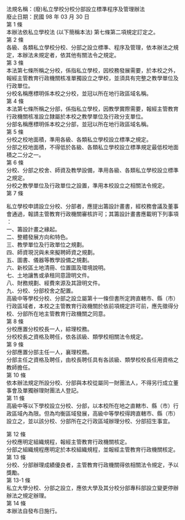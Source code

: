 法規名稱：(廢)私立學校分校分部設立標準程序及管理辦法  
廢止日期：民國 98 年 03 月 30 日  
第 1 條  
本辦法依私立學校法 (以下簡稱本法) 第七條第二項規定訂定之。  
第 2 條  
各級、各類私立學校分校、分部之設立標準、程序及管理，依本辦法之規  
定，本辦法未規定者，依其他有關法令之規定。  
第 3 條  
本法第七條所稱之分校，係指私立學校，因校務發展需要，於本校之外，  
報經主管教育行政機關核准單獨設立之學校，並須具有完整之教學單位及  
行政單位。  
分校名稱應標明係本校之分校，並冠以所在地行政區域名稱。  
第 4 條  
本法第七條所稱之分部，係指私立學校，因教學實際需要，報經主管教育  
行政機關核准設立隸屬於本校之教學單位及行政分支單位。  
分部名稱應標明係本校之分部，並冠以所在地行政區域名稱。  
第 5 條  
分校之校地面積，準用各級、各類私立學校設立標準之規定。  
分部之校地面積，不得低於各級、各類私立學校設立標準規定最低校地面  
積之二分之一。  
第 6 條  
分校、分部之校舍、師資及教學設備，準用各級、各類私立學校設立標準  
之規定。  
分校之教學單位及行政單位之設置，準用本校設立之相關法令規定。  
第 7 條  


私立學校申請設立分校、分部者，應提出籌設計畫書，經校務會議及董事  
會通過，報請主管教育行政機關審核許可；其籌設計畫書應載明下列事項  
：  
一、籌設計畫之緣起。  
二、整體發展方向和特色。  
三、教學單位及行政單位之規劃。  
四、師資現況與未來擬聘師資之規劃。  
五、圖書、儀器等教學設備之規劃。  
六、新校區土地清冊、位置圖及環境說明。  
七、土地讓售或承租同意證明文件。  
八、財務規劃、經費來源及其證明文件。  
九、分校、分部校舍之配置。  
高級中等學校分校、分部之設立屬第十一條但書所定跨直轄市、縣（市）  
行政區域者，本校之主管教育行政機關於依前項規定許可前，應先徵得分  
校、分部所在地主管教育行政機關之同意。  
第 8 條  
分校應置分校校長一人，綜理校務。  
分校校長之資格及聘任，依各該級、類學校相關法令規定。  
第 9 條  
分部應置分部主任一人，襄理校務。  
分部主任之資格及聘任，由校長聘任具有各該級、類學校校長任用資格之  
教師擔任。  
第 10 條  
依本辦法規定所設分校、分部與本校從屬同一財團法人，不得另行成立董  
事會及單獨辦理財團法人登記。  
第 11 條  
高級中等以下學校設立分校、分部，以本校所在地之直轄市、縣（市）行  
政區域內為限。但為均衡區域發展，高級中等學校得跨直轄市、縣（市）  
設立之，並以該分校、分部所在之行政區域辦理分校、分部招生事宜。  


第 12 條  
分校應明定組織規程，報經主管教育行政機關核定。  
分部之組織規程應明定於本校組織規程，並報經主管教育行政機關核定。  
第 13 條  
分校、分部辦理成績優良者，主管教育行政機關得依相關法令規定，予以  
獎勵。  
第 13-1 條  
私立大學分校、分部之設立，應依大學及其分校分部專科部設立變更停辦  
辦法之規定辦理。  
第 14 條  
本辦法自發布日施行。  


